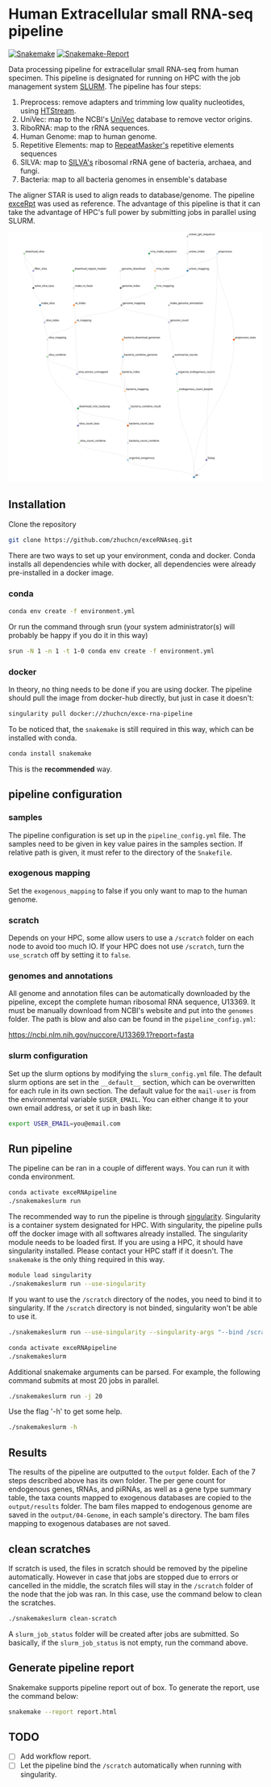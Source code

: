 # Human Extracellular small RNA-seq pipeline

[![Snakemake](https://img.shields.io/badge/snakemake-≥5.8.1-brightgreen.svg)](https://snakemake.bitbucket.io)
[![Snakemake-Report](https://img.shields.io/badge/snakemake-report-green.svg)](https://cdn.rawgit.com/zhuchcn/exceRNApipeline/master/.test/report.html)

Data processing pipeline for extracellular small RNA-seq from human specimen. This pipeline is designated for running on HPC with the job management system [SLURM](https://slurm.schedmd.com/sbatch.html). The pipeline has four steps:

1. Preprocess: remove adapters and trimming low quality nucleotides, using [HTStream](https://github.com/ibest/HTStream).
2. UniVec: map to the NCBI's [UniVec](https://www.ncbi.nlm.nih.gov/tools/vecscreen/univec/) database to remove vector origins.
3. RiboRNA: map to the rRNA sequences.
4. Human Genome: map to human genome.
5. Repetitive Elements: map to [RepeatMasker's](http://www.repeatmasker.org/) repetitive elements sequences
6. SILVA: map to [SILVA's](https://www.arb-silva.de/) ribosomal rRNA gene of bacteria, archaea, and fungi.
7. Bacteria: map to all bacteria genomes in ensemble's database

The aligner STAR is used to align reads to database/genome. The pipeline [exceRpt](https://github.com/gersteinlab/exceRpt) was used as reference. The advantage of this pipeline is that it can take the advantage of HPC's full power by submitting jobs in parallel using SLURM.

![dag](dag.svg)

## Installation

Clone the repository
```bash
git clone https://github.com/zhuchcn/exceRNAseq.git
```

There are two ways to set up your environment, conda and docker. Conda installs all dependencies while with docker, all dependencies were already pre-installed in a docker image. 

### conda

```bash
conda env create -f environment.yml
```

Or run the command through srun (your system administrator(s) will probably be happy if you do it in this way)
```bash
srun -N 1 -n 1 -t 1-0 conda env create -f environment.yml
```

### docker

In theory, no thing needs to be done if you are using docker. The pipeline should pull the image from docker-hub directly, but just in case it doesn't:
```bash
singularity pull docker://zhuchcn/exce-rna-pipeline
```
To be noticed that, the `snakemake` is still required in this way, which can be installed with conda.
```bash
conda install snakemake
```
This is the **recommended** way.

## pipeline configuration

### samples

The pipeline configuration is set up in the `pipeline_config.yml` file. The samples need to be given in key value paires in the samples section. If relative path is given, it must refer to the directory of the `Snakefile`. 

### exogenous mapping

Set the `exogenous_mapping` to false if you only want to map to the human genome.

### scratch

Depends on your HPC, some allow users to use a `/scratch` folder on each node to avoid too much IO. If your HPC does not use `/scratch`, turn the `use_scratch` off by setting it to `false`.

### genomes and annotations

All genome and annotation files can be automatically downloaded by the pipeline, except the complete human ribosomal RNA sequence, U13369. It must be manually download from NCBI's website and put into the `genomes` folder. The path is blow and also can be found in the `pipeline_config.yml`:

https://ncbi.nlm.nih.gov/nuccore/U13369.1?report=fasta

### slurm configuration

Set up the slurm options by modifying the `slurm_config.yml` file. The default slurm options are set in the `__default__` section, which can be overwritten for each rule in its own section. The default value for the `mail-user` is from the environmental variable `$USER_EMAIL`. You can either change it to your own email address, or set it up in bash like:

```bash
export USER_EMAIL=you@email.com
```

## Run pipeline

The pipeline can be ran in a couple of different ways. You can run it with conda environment.

```bash
conda activate exceRNApipeline
./snakemakeslurm run
```

The recommended way to run the pipeline is through [singularity](https://sylabs.io/docs/). Singularity is a container system designated for HPC. With singularity, the pipeline pulls off the docker image with all softwares already installed. The singularity module needs to be loaded first. If you are using a HPC, it should have singularity installed. Please contact your HPC staff if it doesn't. The `snakemake` is the only thing required in this way.

```bash
module load singularity
./snakemakeslurm run --use-singularity
```

If you want to use the `/scratch` directory of the nodes, you need to bind it to singularity. If the `/scratch` directory is not binded, singularity won't be able to use it.
```bash
./snakemakeslurm run --use-singularity --singularity-args "--bind /scratch:/scratch"
```

```bash
conda activate exceRNApipeline
./snakemakeslurm
```

Additional snakemake arguments can be parsed. For example, the following command submits at most 20 jobs in parallel.
```bash
./snakemakeslurm run -j 20
```

Use the flag '-h' to get some help.
```bash
./snakemakeslurm -h
```

## Results

The results of the pipeline are outputted to the `output` folder. Each of the 7 steps described above has its own folder. The per gene count for endogenous genes, tRNAs, and piRNAs, as well as a gene type summary table, the taxa counts mapped to exogenous databases are copied to the `output/results` folder. The bam files mapped to endogenous genome are saved in the `output/04-Genome`, in each sample's directory. The bam files mapping to exogenous databases are not saved.

## clean scratches

If scratch is used, the files in scratch should be removed by the pipeline automatically. However in case that jobs are stopped due to errors or cancelled in the middle, the scratch files will stay in the `/scratch` folder of the node that the job was ran. In this case, use the command below to clean the scratches.

```bash
./snakemakeslurm clean-scratch
```

A `slurm_job_status` folder will be created after jobs are submitted. So basically, if the `slurm_job_status` is not empty, run the command above.

## Generate pipeline report

Snakemake supports pipeline report out of box. To generate the report, use the command below:
```bash
snakemake --report report.html
```

## TODO

- [ ] Add workflow report.
- [ ] Let the pipeline bind the `/scratch` automatically when running with singularity.
